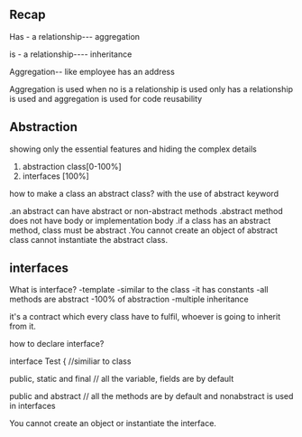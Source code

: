 ##  Recap

Has - a relationship--- aggregation

is - a relationship---- inheritance


Aggregation-- like employee has an address

Aggregation is used when no is a relationship is used only has a relationship is used 
and aggregation is used for code reusability 

## Abstraction

showing only the essential features and hiding the complex details

1. abstraction class[0-100%]
2. interfaces [100%]

how to make a class an abstract class?
with the use of abstract keyword

.an abstract can have abstract or non-abstract methods
.abstract method does not have body or implementation body
.if a class has an abstract method, class must be abstract
.You cannot create an object of abstract class cannot instantiate 
the abstract class.



## interfaces

What is interface?
-template
-similar to the class
-it has constants
-all methods are abstract
-100% of abstraction
-multiple inheritance

it's a contract which every class have to fulfil, whoever is going to inherit from it.

how to declare interface?

interface Test {            //similiar to class


public, static and  final   // all the variable, fields are by default


public and abstract        // all the methods are by default and nonabstract is used in interfaces

You cannot create an object or instantiate the interface.






























